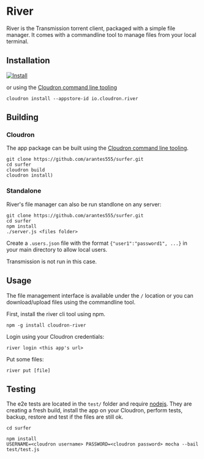# River

River is the Transmission torrent client, packaged with a simple file manager.
It comes with a commandline tool to manage files from your local terminal.

## Installation

[![Install](https://cloudron.io/img/button32.png)](https://cloudron.io/button.html?app=io.cloudron.river)

or using the [Cloudron command line tooling](https://cloudron.io/references/cli.html)

```
cloudron install --appstore-id io.cloudron.river
```

## Building

### Cloudron
The app package can be built using the [Cloudron command line tooling](https://cloudron.io/references/cli.html).

```
git clone https://github.com/arantes555/surfer.git
cd surfer
cloudron build
cloudron install)
```

### Standalone
River's file manager can also be run standlone on any server:
```
git clone https://github.com/arantes555/surfer.git
cd surfer
npm install
./server.js <files folder>
```
Create a `.users.json` file with the format `{"user1":"password1", ...}` in your main directory to allow local users.

Transmission is not run in this case.

## Usage

The file management interface is available under the `/` location or you can download/upload files using the commandline tool.

First, install the river cli tool using npm.
```
npm -g install cloudron-river
```

Login using your Cloudron credentials:
```
river login <this app's url>
```

Put some files:
```
river put [file]
```

## Testing

The e2e tests are located in the `test/` folder and require [nodejs](http://nodejs.org/). They are creating a fresh build, install the app on your Cloudron, perform tests, backup, restore and test if the files are still ok.

```
cd surfer

npm install
USERNAME=<cloudron username> PASSWORD=<cloudron password> mocha --bail test/test.js
```

